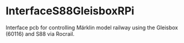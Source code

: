 # InterfaceS88GleisboxRPi
Interface pcb for controlling Märklin model railway using the Gleisbox (60116) and S88 via Rocrail.
